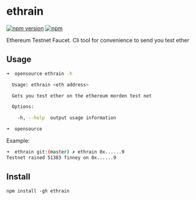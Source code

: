 # ethrain


[![npm version](https://badge.fury.io/js/ethrain.svg)](https://badge.fury.io/js/ethrain) [![npm](https://img.shields.io/npm/dt/ethrain.svg?maxAge=2592000)]()  

Ethereum Testnet Faucet. Cli tool for convenience to send you test ether

## Usage

```bash
➜  opensource ethrain -h

  Usage: ethrain <eth address>

  Gets you test ether on the ethereum morden test net

  Options:

    -h, --help  output usage information

➜  opensource
```



Example:
```bash
➜  ethrain git:(master) ✗ ethrain 0x......9
Testnet rained 51383 finney on 0x......9
```



## Install

```
npm install -gh ethrain
```
